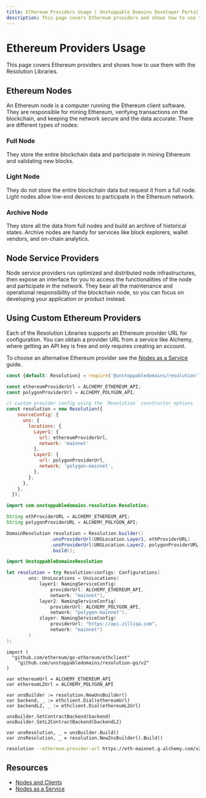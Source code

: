 ```yaml
---
title: Ethereum Providers Usage | Unstoppable Domains Developer Portal
description: This page covers Ethereum providers and shows how to use them with the Resolution Libraries.
---
```


# Ethereum Providers Usage

This page covers Ethereum providers and shows how to use them with the Resolution Libraries.

## Ethereum Nodes

An Ethereum node is a computer running the Ethereum client software. They are responsible for mining Ethereum, verifying transactions on the blockchain, and keeping the network secure and the data accurate. There are different types of nodes:

### Full Node

They store the entire blockchain data and participate in mining Ethereum and validating new blocks.

### Light Node

They do not store the entire blockchain data but request it from a full node. Light nodes allow low-end devices to participate in the Ethereum network.

### Archive Node

They store all the data from full nodes and build an archive of historical states. Archive nodes are handy for services like block explorers, wallet vendors, and on-chain analytics.

## Node Service Providers

Node service providers run optimized and distributed node infrastructures, then expose an interface for you to access the functionalities of the node and participate in the network. They bear all the maintenance and operational responsibility of the blockchain node, so you can focus on developing your application or product instead.

## Using Custom Ethereum Providers

Each of the Resolution Libraries supports an Ethereum provider URL for configuration. You can obtain a provider URL from a service like Alchemy, where getting an API key is free and only requires creating an account.

To choose an alternative Ethereum provider see the [Nodes as a Service](https://ethereum.org/en/developers/docs/nodes-and-clients/nodes-as-a-service/) guide.

```javascript JavaScript
const {default: Resolution} = require('@unstoppabledomains/resolution');

const ethereumProviderUrl = ALCHEMY_ETHEREUM_API;
const polygonProviderUrl = ALCHEMY_POLYGON_API;

// custom provider config using the `Resolution` constructor options
const resolution = new Resolution({
    sourceConfig: {
      uns: {
        locations: {
          Layer1: {
            url: ethereumProviderUrl,
            network: 'mainnet'
          },
          Layer2: {
            url: polygonProviderUrl,
            network: 'polygon-mainnet',
          },
        },
      },
    },
  });
```

```java Java
import com.unstoppabledomains.resolution.Resolution;

String ethProviderURL = ALCHEMY_ETHEREUM_API;
String polygonProviderURL = ALCHEMY_POLYGON_API;

DomainResolution resolution = Resolution.builder()
                .unsProviderUrl(UNSLocation.Layer1, ethProviderURL)
                .unsProviderUrl(UNSLocation.Layer2, polygonProviderURL)
                .build();
```

```swift Swift
import UnstoppableDomainsResolution

let resolution = try Resolution(configs: Configurations(
        uns: UnsLocations = UnsLocations(
            layer1: NamingServiceConfig(
                providerUrl: ALCHEMY_ETHEREUM_API,
                network: "mainnet"),
            layer2: NamingServiceConfig(
                providerUrl: ALCHEMY_POLYGON_API,
                network: "polygon-mainnet"),
            zlayer: NamingServiceConfig(
                providerUrl: "https://api.zilliqa.com",
                network: "mainnet")
        )
);
```

```golang Go
import (
  "github.com/ethereum/go-ethereum/ethclient"
	"github.com/unstoppabledomains/resolution-go/v2"
)

var ethereumUrl = ALCHEMY_ETHEREUM_API
var ethereumL2Url = ALCHEMY_POLYGON_API

var unsBuilder := resolution.NewUnsBuilder()
var backend, _ := ethclient.Dial(ethereumUrl)
var backendL2, _ := ethclient.Dial(ethereumL2Url)

unsBuilder.SetContractBackend(backend)
unsBuilder.SetL2ContractBackend(backendL2)

var unsResolution, _ = unsBuilder.Build()
var znsResolution, _ = resolution.NewZnsBuilder().Build()
```

```bash Resolution CLI
resolution --ethereum-provider-url https://eth-mainnet.g.alchemy.com/v2/${secret} -d udtestdev-usdt.crypto
```

## Resources

* [Nodes and Clients](https://ethereum.org/en/developers/docs/nodes-and-clients/)
* [Nodes as a Service](https://ethereum.org/en/developers/docs/nodes-and-clients/nodes-as-a-service/)
